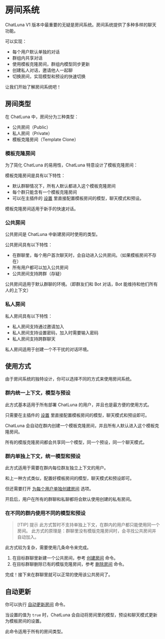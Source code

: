 # 房间系统

ChatLuna V1 版本中最重要的无疑是房间系统。房间系统提供了多种多样的聊天功能。

可以实现：

* 每个用户默认单独的对话
* 群组内共享对话
* 使用模板克隆房间，群组内模型同步更新
* 创建私人对话，邀请他人一起聊
* 切换房间，实现模型和预设的快速切换

让我们开始了解房间系统吧！

## 房间类型

在 ChatLuna 中，房间分为三种类型：

* 公共房间（Public）
* 私人房间（Private）
* 模板克隆房间（Template Clone）

### 模板克隆房间

为了简化 ChatLuna 的易用性，ChatLuna 特意设计了模板克隆房间：

模板克隆房间是具有以下特性：

* 默认群聊情况下，所有人默认都进入这个模板克隆房间
* 每个群只能含有一个模板克隆房间
* 可以在主插件的 [设置](../useful-configurations.md#模版房间选项) 里直接配置模板房间的模型，聊天模式和预设。

模板克隆房间适用于新手的快速对话。

### 公共房间

公共房间是 ChatLuna 中新建房间时使用的类型。

公共房间具有以下特性：

* 在群聊里，每个用户首次聊天时，会自动进入公共房间。（如果模板房间不存在）
* 所有用户都可以加入公共房间
* 公共房间支持跨群（存疑）

公共房间适用于默认群聊的环境。（即群友们和 Bot 对话，Bot 能维持和他们所有人的上下文）

### 私人房间

私人房间具有以下特性：

* 私人房间支持通过邀请加入
* 私人房间支持设置密码，加入时需要输入密码
* 私人房间支持跨群聊天

私人房间适用于创建一个不干扰的对话环境。

## 使用方式

由于房间系统的独特设计，你可以选择不同的方式来使用房间系统。

### 群内统一上下文，模型与预设 <Badge text="推荐" type="tip" vertical="middle" />

此方式基本适用于所有部署 ChatLuna 的用户，并且也是最方便的使用方式。

只需要在主插件的 [设置](../useful-configurations.md#模版房间选项) 里直接配置模板房间的模型，聊天模式和预设即可。

ChatLuna 会自动在群内创建一个模板克隆房间，并且所有人默认进入这个模板克隆房间。

所有的模版克隆房间都会共享同一个模型，同一个预设，同一个聊天模式。

### 群内单独上下文，统一模型和预设

此方式适用于需要在群内每位群友独立上下文的用户。

和上一种方式类似，配置好模板房间的模型，聊天模式和预设即可。

但还需要打开 [为每个用户单独创建房间](../useful-configurations.md#autocreateroomfromuser) 选项。

开启后，用户在所有的群聊和私聊都将会默认使用创建的私有房间。

### 在不同的群内使用不同的模型和预设

> [!TIP] 提示
> 此方式暂时不支持单独上下文，在群内的用户都只能使用同一个房间。
> 此方式的原理是：群聊里没有模版克隆房间时，会寻找公共房间并自动加入。

此方式较为复杂，需要使用几条命令来完成。

1. 在目标群聊里新建一个公共房间，参考 [创建房间](../useful-commands.md#创建房间) 命令。
2. 在目标群聊删除已有的模版克隆房间，参考 [删除房间](../useful-commands.md#删除房间) 命令。

完成！接下来在群聊里就可以正常的使用该公共房间了。

## 自动更新

你可以执行 [自动更新房间](../useful-commands.md#设置自动更新) 命令。

当设置的值为 `true` 时，ChatLuna 会自动将房间里的模型，预设和聊天模式更新为模板房间的设置。

此命令适用于所有的房间类型。
